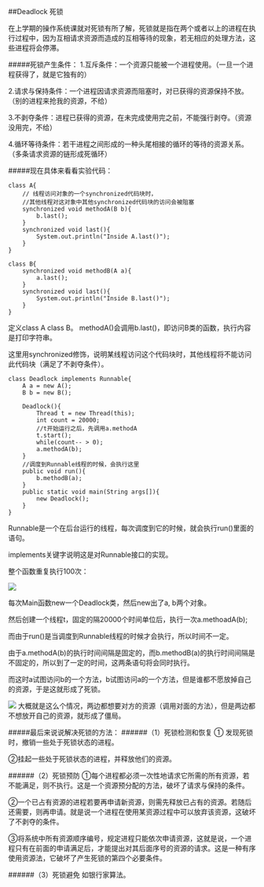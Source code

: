 ##Deadlock 死锁

在上学期的操作系统课就对死锁有所了解，死锁就是指在两个或者以上的进程在执行过程中，因为互相请求资源而造成的互相等待的现象，若无相应的处理方法，这些进程将会停滞。

#####死锁产生条件：
1.互斥条件：一个资源只能被一个进程使用。（一旦一个进程获得了，就是它独有的）

2.请求与保持条件：一个进程因请求资源而阻塞时，对已获得的资源保持不放。（别的进程来抢我的资源，不给）

3.不剥夺条件：进程已获得的资源，在未完成使用完之前，不能强行剥夺。（资源没用完，不给）

4.循环等待条件：若干进程之间形成的一种头尾相接的循环的等待的资源关系。（多条请求资源的链形成死循环）

#####现在具体来看看实验代码：


    class A{
    	// 线程访问对象的一个synchronized代码块时，
    	//其他线程对这对象中其他synchronized代码块的访问会被阻塞 
    	synchronized void methodA(B b){
    		b.last();
    	}	
    	synchronized void last(){
    		System.out.println("Inside A.last()");
    	}
    }
    
    class B{
    	synchronized void methodB(A a){
    		a.last();
    	}	
    	synchronized void last(){
    		System.out.println("Inside B.last()");
    	}
    }
定义class A class B。
methodA()会调用b.last()，即访问B类的函数，执行内容是打印字符串。

这里用synchronized修饰，说明某线程访问这个代码块时，其他线程将不能访问此代码块（满足了不剥夺条件）。


    class Deadlock implements Runnable{
    	A a = new A();
    	B b = new B();
    	
    	Deadlock(){
    		Thread t = new Thread(this);
    		int count = 20000;
    		//t开始运行之后，先调用a.methodA 
    		t.start();
    		while(count-- > 0);
    		a.methodA(b);
    	}
    	//调度到Runnable线程的时候，会执行这里 
    	public void run(){
    		b.methodB(a);
    	}
    	public static void main(String args[]){
    		new Deadlock();
    	}
    }

Runnable是一个在后台运行的线程，每次调度到它的时候，就会执行run()里面的语句。

implements关键字说明这是对Runnable接口的实现。

整个函数重复执行100次：

![](http://i.imgur.com/wruCdFN.png)


每次Main函数new一个Deadlock类，然后new出了a, b两个对象。

然后创建一个线程t，固定的隔20000个时间单位后，执行一次a.methoadA(b);

而由于run()是当调度到Runnable线程的时候才会执行，所以时间不一定。

由于a.methodA(b)的执行时间间隔是固定的，而b.methodB(a)的执行时间间隔是不固定的，所以到了一定的时间，这两条语句将会同时执行。

而这时a试图访问b的一个方法，b试图访问a的一个方法，但是谁都不愿放掉自己的资源，于是这就形成了死锁。

![](http://i.imgur.com/J5kPrnQ.png)
大概就是这么个情况，两边都想要对方的资源（调用对面的方法），但是两边都不想放开自己的资源，就形成了僵局。

#####最后来说说解决死锁的方法：
######（1）死锁检测和恢复
① 发现死锁时，撤销一些处于死锁状态的进程。

②挂起一些处于死锁状态的进程，并释放他们的资源。

######（2）死锁预防
①每个进程都必须一次性地请求它所需的所有资源，若不能满足，则不执行。这是一个资源预分配的方法，破坏了请求与保持的条件。

②一个已占有资源的进程若要再申请新资源，则需先释放已占有的资源。若随后还需要，则再申请。就是说一个进程在使用某资源过程中可以放弃该资源，这破坏了不剥夺的条件。

③将系统中所有资源顺序编号，规定进程只能依次申请资源，这就是说，一个进程只有在前面的申请满足后，才能提出对其后面序号的资源的请求。这是一种有序使用资源法，它破坏了产生死锁的第四个必要条件。

######（3）死锁避免
如银行家算法。